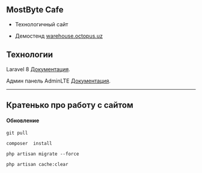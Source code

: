 ## MostByte Cafe

- Технологичный сайт []()

- Демостенд [warehouse.octopus.uz](https://warehouse.octopus.uz)


## Технологии

Laravel 8 [Документация](https://laravel.com/docs).

Админ панель AdminLTE [Документация](https://adminlte.io/docs/2.4/installation).

---

## Кратенько про работу с сайтом

#### Обновление
```
git pull

composer  install

php artisan migrate --force

php artisan cache:clear
```
